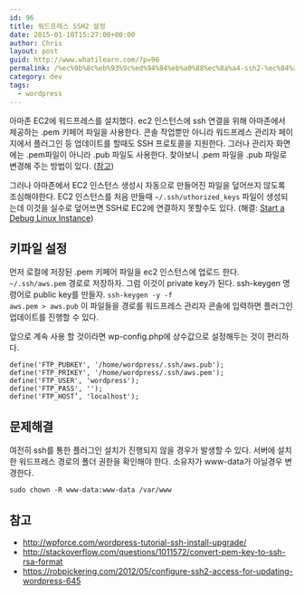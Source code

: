 ```yaml
---
id: 96
title: 워드프레스 SSH2 설정
date: 2015-01-10T15:27:00+00:00
author: Chris
layout: post
guid: http://www.whatilearn.com/?p=96
permalink: /%ec%9b%8c%eb%93%9c%ed%94%84%eb%a0%88%ec%8a%a4-ssh2-%ec%84%a4%ec%a0%95/
category: dev
tags:
  - wordpress
---
```

아마존 EC2에 워드프레스를 설치했다. ec2 인스턴스에 ssh 연결을 위해 아마존에서  제공하는 .pem 키페어 파일을 사용한다. 콘솔 작업뿐만 아니라 워드프레스 관리자 페이지에서 플러그인 등 업데이트를 할때도 SSH 프로토콜을 지원한다. 그러나 관리자 화면에는 .pem파일이 아니라 .pub 파일도 사용한다. 찾아보니 .pem 파일을 .pub 파일로 변경해 주는 방법이 있다. (<a href="http://wpforce.com/wordpress-tutorial-ssh-install-upgrade/">참고</a>)

그러나 아마존에서 EC2 인스턴스 생성시 자동으로 만들어진 파일을 덮어쓰지 않도록 조심해야한다. EC2 인스턴스를 처음 만들때 <code>~/.ssh/uthorized_keys</code> 파일이 생성되는데 이것을
실수로 덮어쓰면 SSH로 EC2에 연결하지 못할수도 있다. (해결: <a href="https://aws.amazon.com/articles/5213606968661598">Start a Debug Linux Instance</a>)


## 키파일 설정 

먼저 로컬에 저장된 .pem 키페어 파일을 ec2 인스턴스에 업로드 한다. <code>~/.ssh/aws.pem</code> 경로로 저장하자. 그럼 이것이 private key가 된다. ssh-keygen 명령어로 public key를 만들자. <code>ssh-keygen -y -f aws.pem &gt; aws.pub</code> 이 파일들을 경로를 워드프레스 관리자 콘솔에 입력하면 플러그인 업데이트를 진행할 수 있다.

앞으로 계속 사용 할 것이라면 wp-config.php에 상수값으로 설정해두는 것이 편리하다.

<pre><code class="php">define('FTP_PUBKEY', '/home/wordpress/.ssh/aws.pub');
define('FTP_PRIKEY', '/home/wordpress/.ssh/aws.pem');
define('FTP_USER', 'wordpress');
define('FTP_PASS', '');
define('FTP_HOST’, 'localhost');
</code></pre>


## 문제해결

여전히 ssh를 통한 플러그인 설치가 진행되지 않을 경우가 발생할 수 있다. 서버에 설치한 워드프레스 경로의 폴더 권한을 확인해야 한다. 소유자가 www-data가 아닐경우 변경한다.

```
sudo chown -R www-data:www-data /var/www
```


## 참고

<ul>
<li><a href="http://wpforce.com/wordpress-tutorial-ssh-install-upgrade/">http://wpforce.com/wordpress-tutorial-ssh-install-upgrade/</a></li>
<li><a href="http://stackoverflow.com/questions/1011572/convert-pem-key-to-ssh-rsa-format">http://stackoverflow.com/questions/1011572/convert-pem-key-to-ssh-rsa-format</a></li>
<li><a href="https://robpickering.com/2012/05/configure-ssh2-access-for-updating-wordpress-645">https://robpickering.com/2012/05/configure-ssh2-access-for-updating-wordpress-645</a></li>
</ul>
